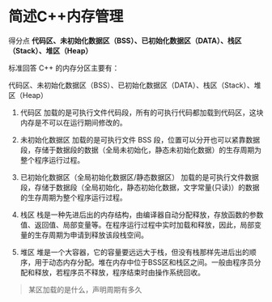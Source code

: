 # 简述C++内存管理

得分点 **代码区、未初始化数据区（BSS）、已初始化数据区（DATA）、栈区（Stack）、堆区（Heap）**

标准回答 C++ 的内存分区主要有：

代码区、未初始化数据区（BSS）、已初始化数据区（DATA）、栈区（Stack）、堆区（Heap）

1. 代码区 加载的是可执行文件代码段，所有的可执行代码都加载到代码区，这块内存是不可以在运行期间修改的。

2. 未初始化数据区 加载的是可执行文件 BSS 段，位置可以分开也可以紧靠数据段，存储于数据段的数据（全局未初始化，静态未初始化数据）的生存周期为整个程序运行过程。

3. 已初始化数据区（全局初始化数据区/静态数据区） 加载的是可执行文件数据段，存储于数据段（全局初始化，静态初始化数据，文字常量(只读)）的数据的生存周期为整个程序运行过程。

4. 栈区 栈是一种先进后出的内存结构，由编译器自动分配释放，存放函数的参数值、返回值、局部变量等。在程序运行过程中实时加载和释放，因此，局部变量的生存周期为申请到释放该段栈空间。

5. 堆区 堆是一个大容器，它的容量要远远大于栈，但没有栈那样先进后出的顺序，用于动态内存分配。堆在内存中位于BSS区和栈区之间。一般由程序员分配和释放，若程序员不释放，程序结束时由操作系统回收。

> 某区加载的是什么，声明周期有多久

